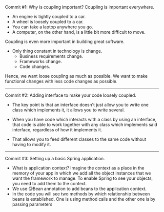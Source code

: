 Commit #1: Why is coupling important?
Coupling is important everywhere.
 - An engine is tightly coupled to a car. 
 - A wheel is loosely coupled to a car.
 - You can take a laptop anywhere you go.
 - A computer, on the other hand, is a little bit more difficult to move.

Coupling is even more important in building great software.
- Only thing constant in technology is change.
  - Business requirements change.
  - Frameworks change.
  - Code changes.

Hence, we want loose coupling as much as possible. 
We want to make functional changes with less code changes as possible.

-------------------------------------------------------------------------------------

Commit #2: Adding interface to make your code loosely coupled.
- The key point is that an interface doesn't just allow you to write one class which implements it, it allows you to write several.

- When you have code which interacts with a class by using an interface, that code is able to work together with any class which implements said interface, regardless of how it implements it. 
- That allows you to feed different classes to the same code without having to modify it.

-------------------------------------------------------------------------------------

Commit #3: Setting up a basic Spring application.
  - What is application context?
    Imagine the context as a place in the memory of your app in which we add all the object instances that we want the framework to manage. To enable Spring to see your objects, you need to add them to the context.
  - We use @Bean annotation to add beans to the application context.
  - In the code you will see two methods by which relationship between beans is established. One is using method calls and the other one is by passing parameters
